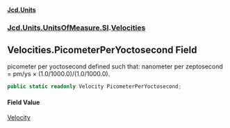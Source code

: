 #### [Jcd.Units](index 'index')
### [Jcd.Units.UnitsOfMeasure.SI](Jcd.Units.UnitsOfMeasure.SI 'Jcd.Units.UnitsOfMeasure.SI').[Velocities](Velocities 'Jcd.Units.UnitsOfMeasure.SI.Velocities')

## Velocities.PicometerPerYoctosecond Field

picometer per yoctosecond defined such that: nanometer per zeptosecond = pm/ys × (1.0/1000.0)/(1.0/1000.0).

```csharp
public static readonly Velocity PicometerPerYoctosecond;
```

#### Field Value
[Velocity](Velocity 'Jcd.Units.UnitTypes.Velocity')